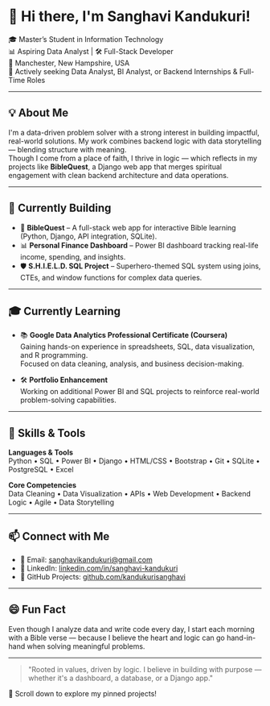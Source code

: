 # 👋 Hi there, I'm Sanghavi Kandukuri!

🎓 Master’s Student in Information Technology  
📊 Aspiring Data Analyst | 🛠 Full-Stack Developer  
📍 Manchester, New Hampshire, USA  
💼 Actively seeking Data Analyst, BI Analyst, or Backend Internships & Full-Time Roles

---

## 💡 About Me

I'm a data-driven problem solver with a strong interest in building impactful, real-world solutions. My work combines backend logic with data storytelling — blending structure with meaning.  
Though I come from a place of faith, I thrive in logic — which reflects in my projects like **BibleQuest**, a Django web app that merges spiritual engagement with clean backend architecture and data operations.

---

## 🔭 Currently Building

- 📖 **BibleQuest** – A full-stack web app for interactive Bible learning (Python, Django, API integration, SQLite).
- 📊 **Personal Finance Dashboard** – Power BI dashboard tracking real-life income, spending, and insights.
- 🛡️ **S.H.I.E.L.D. SQL Project** – Superhero-themed SQL system using joins, CTEs, and window functions for complex data queries.

---

## 🎓 Currently Learning

- 📚 **Google Data Analytics Professional Certificate (Coursera)**  
  Gaining hands-on experience in spreadsheets, SQL, data visualization, and R programming.  
  Focused on data cleaning, analysis, and business decision-making.

- 🛠 **Portfolio Enhancement**  
  Working on additional Power BI and SQL projects to reinforce real-world problem-solving capabilities.

---

## 🧠 Skills & Tools

**Languages & Tools**  
Python • SQL • Power BI • Django • HTML/CSS • Bootstrap • Git • SQLite • PostgreSQL • Excel

**Core Competencies**  
Data Cleaning • Data Visualization • APIs • Web Development • Backend Logic • Agile • Data Storytelling

---

## 📫 Connect with Me

- 💌 Email: sanghavikandukuri@gmail.com  
- 🔗 LinkedIn: [linkedin.com/in/sanghavi-kandukuri](https://www.linkedin.com/in/sanghavi-kandukuri)  
- 📂 GitHub Projects: [github.com/kandukurisanghavi](https://github.com/kandukurisanghavi)

---

## 😄 Fun Fact

Even though I analyze data and write code every day, I start each morning with a Bible verse — because I believe the heart and logic can go hand-in-hand when solving meaningful problems.

---

> "Rooted in values, driven by logic. I believe in building with purpose — whether it's a dashboard, a database, or a Django app."

🌟 Scroll down to explore my pinned projects!

